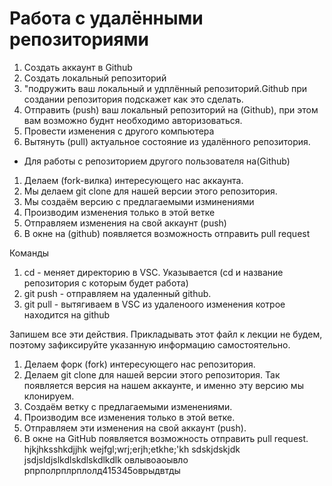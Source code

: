 # Работа с удалёнными репозиториями

1. Создать аккаунт в Github
2. Создать локальный репозиторий
3. "подружить ваш локальный и удплённый репозиторий.Github при создании репозитория подскажет как это сделать.
4. Отправить (push) ваш локальный репозиторий на (Github), при этом вам возможно буднт необходимо авторизоваться.
5. Провести изменения с другого компьютера 
6. Вытянуть (pull) актуальное состояние из удалённого репозитория.

* Для работы с репозиторием другого пользователя на(Github)

1. Делаем (fork-вилка) интересующего нас аккаунта.
2. Мы делаем git clone для нашей версии этого репозитория.
3. Мы создаём версию с предлагаемыми изминениями 
4. Производим  изменения только в этой ветке
5. Отправляем изменения на свой аккаунт (push)
6. В окне на (github) появляется возможность отправить pull request

Команды

1. cd - меняет директорию в VSC. Указывается (cd и название репозитория с которым будет работа) 
2. git push - отправляем на удаленный github.
3. git pull - вытягиваем в VSC из удаленоого изменения котрое находится на github

Запишем все эти действия. Прикладывать этот файл к лекции не будем, поэтому зафиксируйте
указанную информацию самостоятельно.
1. Делаем форк (fork) интересующего нас репозитория.
2. Делаем git clone для нашей версии этого репозитория. Так появляется версия на нашем
аккаунте, и именно эту версию мы клонируем.
3. Создаём ветку с предлагаемыми изменениями.
4. Производим все изменения только в этой ветке.
5. Отправляем эти изменения на свой аккаунт (push).
6. В окне на GitHub появляется возможность отправить pull request.
hjkjhksshkdjjhk
wejfgl;wrj;erjh;etkhe;'kh sdskjdskjdk
jsdjsldjslkdlskdlskdlkdlk овлывоаоывло
рпрполрплрплолд415345оврыдвтды